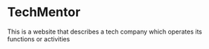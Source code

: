 # TechMentor
 This is a website that describes a tech company which operates its functions or activities
